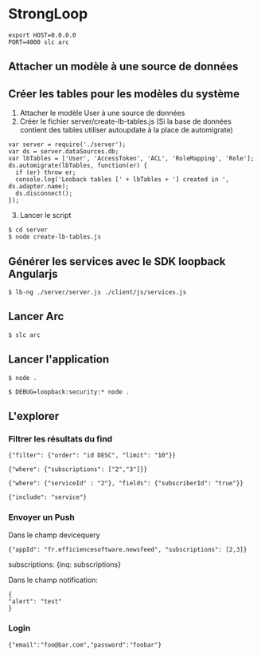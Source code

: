 # StrongLoop
```
export HOST=0.0.0.0
PORT=4000 slc arc
```
## Attacher un modèle à une source de données

## Créer les tables pour les modèles du système
1. Attacher le modèle User à une source de données
2. Créer le fichier server/create-lb-tables.js (Si la base de données contient des tables utiliser autoupdate à la place de automigrate)

```
var server = require('./server');
var ds = server.dataSources.db;
var lbTables = ['User', 'AccessToken', 'ACL', 'RoleMapping', 'Role'];
ds.automigrate(lbTables, function(er) {
  if (er) throw er;
  console.log('Looback tables [' + lbTables + '] created in ', ds.adapter.name);
  ds.disconnect();
});
```

3. Lancer le script

```
$ cd server
$ node create-lb-tables.js
```

## Générer les services avec le SDK loopback Angularjs

```
$ lb-ng ./server/server.js ./client/js/services.js
```

## Lancer Arc
```
$ slc arc
```
## Lancer l'application
```
$ node .
```

```
$ DEBUG=loopback:security:* node .
```

## L'explorer
### Filtrer les résultats du find
```
{"filter": {"order": "id DESC", "limit": "10"}}
```
```
{"where": {"subscriptions": ["2","3"]}}
```
```
{"where": {"serviceId" : "2"}, "fields": {"subscriberId": "true"}}
```

```
{"include": "service"}
```

### Envoyer un Push
Dans le champ devicequery
```
{"appId": "fr.efficiencesoftware.newsfeed", "subscriptions": [2,3]}
```

subscriptions: {inq: subscriptions}
 
Dans le champ notification:
```
{
"alert": "test"
}
```

### Login

```{"email":"foo@bar.com","password":"foobar"}```